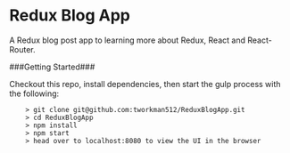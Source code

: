 # Redux Blog App

A Redux blog post app to learning more about Redux, React and React-Router.

###Getting Started###

Checkout this repo, install dependencies, then start the gulp process with the following:

```
	> git clone git@github.com:tworkman512/ReduxBlogApp.git
	> cd ReduxBlogApp
	> npm install
	> npm start
	> head over to localhost:8080 to view the UI in the browser
```
